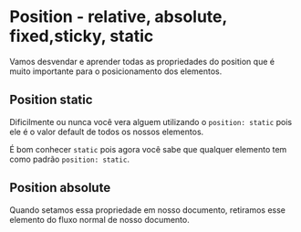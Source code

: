# Position - relative, absolute, fixed,sticky, static

Vamos desvendar e aprender todas as propriedades do position que é muito importante para o posicionamento dos elementos.

## Position static

Dificilmente ou nunca você vera alguem utilizando o ```position: static``` pois ele é o valor default de todos os nossos elementos. 

É bom conhecer ```static``` pois agora você sabe que qualquer elemento tem como padrão ```position: static```.

## Position absolute

Quando setamos essa propriedade em nosso documento, retiramos esse elemento do fluxo normal de nosso documento. 
